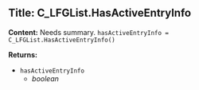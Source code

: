 ## Title: C_LFGList.HasActiveEntryInfo

**Content:**
Needs summary.
`hasActiveEntryInfo = C_LFGList.HasActiveEntryInfo()`

**Returns:**
- `hasActiveEntryInfo`
  - *boolean*